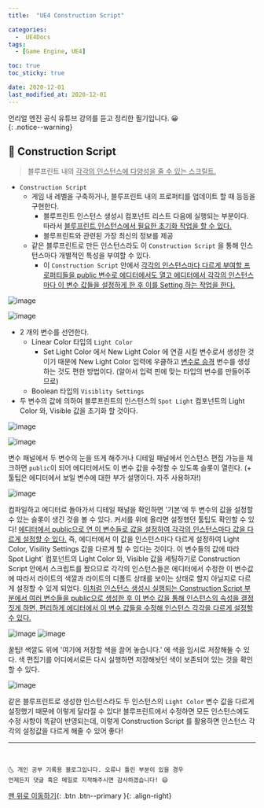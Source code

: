 ```yaml
---
title:  "UE4 Construction Script" 

categories:
  -  UE4Docs
tags:
  - [Game Engine, UE4]

toc: true
toc_sticky: true

date: 2020-12-01
last_modified_at: 2020-12-01
---
```


언리얼 엔진 공식 유튜브 강의를 듣고 정리한 필기입니다. 😀  
{: .notice--warning}


## 🚖 Construction Script

> 블루프린트 내의 <u>각각의 인스턴스에 다양성을 줄 수 있는 스크릴트.</u> 

- `Construction Script`
  - 게임 내 레벨을 구축하거나, 블루프린트 내의 프로퍼티를 업데이트 할 때 등등을 구현한다.  
    - 블루프린트 인스턴스 생성시 컴포넌트 리스트 다음에 실행되는 부분이다. 따라서 <u>블루프린트 인스턴스에서 필요한 초기화 작업을 할 수 있다.</u>
    - 블루프린트와 관련된 가장 최신의 정보를 제공
  - 같은 블루프린트로 만든 인스턴스라도 이 `Construction Script` 을 통해 인스턴스마다 개별적인 특성을 부여할 수 있다.
    - 이 `Construction Script` 안에서 <u>각각의 인스턴스마다 다르게 부여할 프로퍼티들을 public 변수로 에디터에서도 열고 에디터에서 각각의 인스턴스마다 이 변수 값들을 설정하게 한 후 이를 Setting 하는 작업을 한다.</u>

![image](https://user-images.githubusercontent.com/42318591/100718232-7013fd00-33fe-11eb-8c5b-94831a6fce27.png)

![image](https://user-images.githubusercontent.com/42318591/100715519-a6e81400-33fa-11eb-82ef-55dbbb84f3e3.png)

- 2 개의 변수를 선언한다. 
  - Linear Color 타입의 `Light Color`  
    - Set Light Color 에서 New Light Color 에 연결 시킬 변수로서 생성한 것이기 때문에 New Light Color 입력에 우클하고 <u>변수로 승격</u> 변수를 생성하는 것도 편한 방법이다. (알아서 입력 핀에 맞는 타입의 변수를 만들어주므로)
  - Boolean 타입의 `Visiblity Settings`
- 두 변수의 값에 의하여 블루프린트의 인스턴스의 `Spot Light` 컴포넌트의 Light Color 와, Visible 값을 초기화 할 것이다.


![image](https://user-images.githubusercontent.com/42318591/100718251-7904ce80-33fe-11eb-83de-4054dbec1768.png)

![image](https://user-images.githubusercontent.com/42318591/100719694-507dd400-3400-11eb-9516-0e542f72cf6e.png)

변수 패널에서 두 변수의 눈을 뜨게 해주거나 디테일 패널에서 인스턴스 편집 가능을 체크하면 `public`이 되어 에디터에서도 이 변수 값을 수정할 수 있도록 슬롯이 열린다. (+ 툴팁은 에디터에서 보일 변수에 대한 부가 설명이다. 자주 사용하자!)

![image](https://user-images.githubusercontent.com/42318591/100718354-99348d80-33fe-11eb-8c63-2e48acdd6869.png)

컴파일하고 에디터로 돌아가서 디테일 패널을 확인하면 '기본'에 두 변수의 값을 설정할 수 있는 슬롯이 생긴 것을 볼 수 있다. 커서를 위에 올리면 설정했던 툴팁도 확인할 수 있다! <u>에디터에서 public으로 연 이 변수들로 값을 설정하여 각각의 인스턴스마다 값을 다르게 설정할 수 있다.</u> 즉, 에디터에서 이 값을 인스턴스마다 다르게 설정하여 Light Color, Visility Settings 값을 다르게 할 수 있다는 것이다. 이 변수들의 값에 따라 Spot Light` 컴포넌트의 Light Color 와, Visible 값을 세팅하기로 Construction Script 안에서 스크립트를 짰으므로 각각의 인스턴스들은 에디터에서 수정한 이 변수값에 따라서 라이트의 색깔과 라이트의 디폴트 상태를 보이는 상태로 할지 아닐지로 다르게 설정할 수 있게 되었다. <u>이처럼 인스턴스 생성시 실행되는 Construction Script 부분에서 여러 변수들을 public으로 생성한 후 이 변수 값을 통해 인스턴스의 속성을 결정짓게 하면, 편리하게 에디터에서 이 변수 값들을 수정해 인스턴스 각각을 다르게 설정할 수 있다.</u>

![image](https://user-images.githubusercontent.com/42318591/100715706-f0386380-33fa-11eb-8d92-58a49e9ac84a.png)
![image](https://user-images.githubusercontent.com/42318591/100715726-f8909e80-33fa-11eb-8dd4-2a67e7f31c37.png)

꿀팁! 색깔도 위에 '여기에 저장할 색을 끌어 놓습니다.' 에 색을 임시로 저장해둘 수 있다. 색 편집기를 어디에서로든 다시 실행하면 저장해놧던 색이 보존되어 있는 것을 확인할 수 있다.

![image](https://user-images.githubusercontent.com/42318591/100720457-5d4ef780-3401-11eb-8608-ee58bbbb6cce.png)

같은 블루프린트로 생성한 인스턴스라도 두 인스턴스의 `Light Color` 변수 값을 다르게 설정했기 때문에 이렇게 달라질 수 있다! 블루프린트에서 수정하면 모든 인스턴스에도 수정 사항이 똑같이 반영되는데, 이렇게 Construction Script 를 활용하면 인스턴스 각각의 설정값을 다르게 해줄 수 있어 좋다!

***
<br>

    🌜 개인 공부 기록용 블로그입니다. 오류나 틀린 부분이 있을 경우 
    언제든지 댓글 혹은 메일로 지적해주시면 감사하겠습니다! 😄

[맨 위로 이동하기](#){: .btn .btn--primary }{: .align-right}